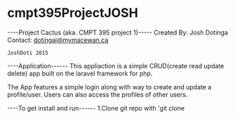 # cmpt395ProjectJOSH

----Project Cactus (aka. CMPT 395 project 1)-----
Created By: Josh Dotinga
Contact: dotingaj@mymacewan.ca
    
    JoshDoti 2015

----Application------
This appliaction is a simple CRUD(create read update delete) app
built on the laravel framework for php. 

The App features a simple login along with way to create and update
a profile/user. Users can also access the profiles of other users. 

----To get install and run------
1.Clone git repo with
  'git clone 


